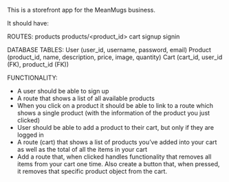 This is a storefront app for the MeanMugs business.

It should have:

ROUTES:
products
products/<product_id>
cart
signup
signin

DATABASE TABLES:
User (user_id, username, password, email)
Product (product_id, name, description, price, image, quantity)
Cart (cart_id, user_id (FK), product_id (FK))

FUNCTIONALITY:
- A user should be able to sign up
- A route that shows a list of all available products
- When you click on a product it should be able to link to a route which shows a single product (with the information of the product you just clicked)
- User should be able to add a product to their cart, but only if they are logged in
- A route (cart) that shows a list of products you’ve added into your cart as well as the total of all the items in your cart
- Add a route that, when clicked handles functionality that removes all items from your cart one time. Also create a button that, when pressed, it removes that specific product object from the cart.